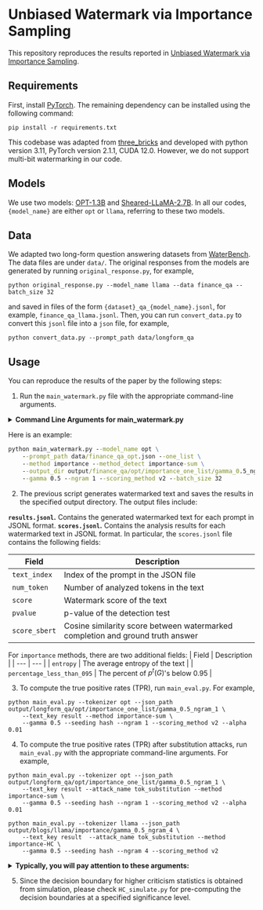 # Unbiased Watermark via Importance Sampling

This repository reproduces the results reported in [Unbiased Watermark via Importance Sampling]().

## Requirements
First, install [PyTorch](https://pytorch.org/get-started/locally/). The remaining dependency can be installed using the following command:
```
pip install -r requirements.txt
```
This codebase was adapted from [three_bricks](https://github.com/facebookresearch/three_bricks) and developed with python version 3.11, PyTorch version 2.1.1, CUDA 12.0. However, we do not support multi-bit watermarking in our code.

## Models

We use two models: [OPT-1.3B](https://huggingface.co/facebook/opt-1.3b) and [Sheared-LLaMA-2.7B](https://huggingface.co/princeton-nlp/Sheared-LLaMA-2.7B). In all our codes, `{model_name}` are either `opt` or `llama`, referring to these two models.

## Data
We adapted two long-form question answering datasets from [WaterBench](https://arxiv.org/abs/2311.07138). The data files are under `data/`.
The original responses from the models are generated by running `original_response.py`, for example,
```
python original_response.py --model_name llama --data finance_qa --batch_size 32
``` 
and saved in files of the form `{dataset}_qa_{model_name}.jsonl`, for example, `finance_qa_llama.jsonl`. Then, you can run `convert_data.py` to convert this `jsonl` file into a `json` file, for example,
```
python convert_data.py --prompt_path data/longform_qa
```

## Usage
You can reproduce the results of the paper by the following steps:
1. Run the `main_watermark.py` file with the appropriate command-line arguments.
<details>
<summary><span style="font-weight: bold;">Command Line Arguments for main_watermark.py</span></summary>
    
- `--model_name`: The name of the pre-trained model to use for text generation and analysis. Supported model names include "opt" and "llama".
- `--prompt_path`: The path to the JSON file containing prompts. Default value: "data/alpaca_data.json."
- `--method`: Choose a watermarking method for text generation. Options: "none" (no watermarking), "openai" (Aaronson et al.), "maryland" (Kirchenbauer et al.), "importance" which is our method. Default value: "none."
- `--method_detect`: Choose a statistical test to detect watermark. "same" uses the grounded statistical test with the same method as for generation. The other options are "openai", "maryland", "importance-max", "importance-sum". Default value: "same." For our proposed method, please use "importance-sum".
- `--one_list`: Use only a single green list; only works if detection method is importance-sum. See details in the Appendix of the paper.
- `--scoring_method`: Method for scoring tokens. Options: "none" (score every token), "v1" (score token when the watermark context is unique), "v2" (score token when {wm context + token} is unique). Default value: "none." We use "v2" for all our experiments.
- `--ngram`: Watermark context width for RNG key generation. Default value: 4. We use either 1 or 4 for all our experiments.
- `--gamma`: Size of the green lists.

</details>

Here is an example:
```cmd
python main_watermark.py --model_name opt \
    --prompt_path data/finance_qa_opt.json --one_list \
    --method importance --method_detect importance-sum \
    --output_dir output/finance_qa/opt/importance_one_list/gamma_0.5_ngram_1 \
    --gamma 0.5 --ngram 1 --scoring_method v2 --batch_size 32
```

2. The previous script generates watermarked text and saves the results in the specified output directory. The output files include:

**`results.jsonl`.** Contains the generated watermarked text for each prompt in JSONL format. 
**`scores.jsonl`.** Contains the analysis results for each watermarked text in JSONL format.
In particular, the `scores.jsonl` file contains the following fields:

| Field | Description |
| --- | --- |
| `text_index` | Index of the prompt in the JSON file |
| `num_token` | Number of analyzed tokens in the text |
| `score` | Watermark score of the text |
| `pvalue` | p-value of the detection test |
| `score_sbert` | Cosine similarity score between watermarked completion and ground truth answer |

For `importance` methods, there are two additional fields:
| Field | Description |
| --- | --- |
| `entropy` | The average entropy of the text |
| `percentage_less_than_095` | The percent of $p^t(G)$'s below 0.95  |

3. To compute the true positive rates (TPR), run `main_eval.py`. For example,
```
python main_eval.py --tokenizer opt --json_path output/longform_qa/opt/importance_one_list/gamma_0.5_ngram_1 \
    --text_key result --method importance-sum \
    --gamma 0.5 --seeding hash --ngram 1 --scoring_method v2 --alpha 0.01
```

4. To compute the true positive rates (TPR) after substitution attacks, run `main_eval.py` with the appropriate command-line arguments. For example,
```
python main_eval.py --tokenizer opt --json_path output/longform_qa/opt/importance_one_list/gamma_0.5_ngram_1 \
    --text_key result --attack_name tok_substitution --method importance-sum \
    --gamma 0.5 --seeding hash --ngram 1 --scoring_method v2 --alpha 0.01

python main_eval.py --tokenizer llama --json_path output/blogs/llama/importance/gamma_0.5_ngram_4 \
    --text_key result  --attack_name tok_substitution --method importance-HC \
    --gamma 0.5 --seeding hash --ngram 4 --scoring_method v2
```

<details>
<summary><span style="font-weight: bold;">Typically, you will pay attention to these arguments:</span></summary>
    
- `--tokenizer`: The name of the tokenizer model to use. Supported model names include "opt" and "llama".
- `--json_path`: The path to the folder containing the `results.jsonl` file. 
- `--text_key`: We use "result" for all our experiments.
- `--attack_name`: We use use "tok_substitution" for all our experiments.
- `--method`: Choose a statistical test to detect watermark. "same" uses the grounded statistical test with the same method as for generation. The other options are "openai", "maryland", "importance-max", "importance-sum", "importance-HC". For our proposed method, please use "importance-sum".
- `--gamma`: Size of the green lists.
- `--seeding`: We use "hash" for all our experiments.
- `--ngram`: Watermark context width for RNG key generation. Default value: 4. We use either 1 or 4 for all our experiments.
- `--scoring_method`: We use "v2" for all our experiments.
- `--alpha`: The significance level used for the test. This is not supported for "importance-HC". See details for the higher criticism statistics below.
</details>

5. Since the decision boundary for higher criticism statistics is obtained from simulation, please check `HC_simulate.py` for pre-computing the decision boundaries at a specified significance level.